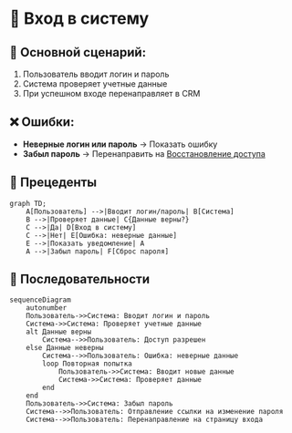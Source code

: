# 🔑 Вход в систему

## 📌 Основной сценарий:
1. Пользователь вводит логин и пароль
2. Система проверяет учетные данные
3. При успешном входе перенаправляет в CRM

## ❌ Ошибки:
- **Неверные логин или пароль** → Показать ошибку
- **Забыл пароль** → Перенаправить на [Восстановление доступа](password-recovery.md)

## 🔷 Прецеденты

```mermaid
graph TD;
    A[Пользователь] -->|Вводит логин/пароль| B[Система]
    B -->|Проверяет данные| C{Данные верны?}
    C -->|Да| D[Вход в систему]
    C -->|Нет| E[Ошибка: неверные данные]
    E -->|Показать уведомление| A
    A -->|Забыл пароль| F[Сброс пароля]
```

## 🔷 Последовательности

```mermaid
sequenceDiagram
    autonumber
    Пользователь->>Система: Вводит логин и пароль
    Система->>Система: Проверяет учетные данные
    alt Данные верны
        Система-->>Пользователь: Доступ разрешен
    else Данные неверны
        Система-->>Пользователь: Ошибка: неверные данные
        loop Повторная попытка
            Пользователь->>Система: Вводит новые данные
            Система->>Система: Проверяет данные
        end
    end
    Пользователь->>Система: Забыл пароль
    Система-->>Пользователь: Отправление ссылки на изменение пароля
    Система-->>Пользователь: Перенаправление на страницу входа
```
